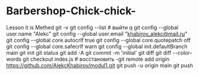 # Barbershop-Chick-chick-
Lesson it is Methed
git -v
git config --list # выйти q
git config --global user.name "Alekc"
git config --global user.email "khabirov_alekc@mail.ru"
git config --global core.autocrlf true
git config --global core.quotepatch off
git config --global core.safecrlf warn
git config --global init.defaultBranch main
git init
git status
git add -A
git commit -m 'initial'
git diff
git diff --color-words
git checkout index.js # восстановить -git remote add origin https://github.com/AlekcKhabirov/modul1.git
git push -u origin main
git push
